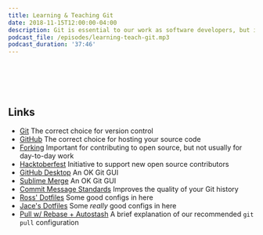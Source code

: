 ```yaml
---
title: Learning & Teaching Git
date: 2018-11-15T12:00:00-04:00
description: Git is essential to our work as software developers, but it can be a tough technology to interact with. In this episode we discuss things that are good to know, and good to teach our team, so that we can all play happily together in version-control wonderland.
podcast_file: /episodes/learning-teach-git.mp3
podcast_duration: '37:46'
---
```


# &nbsp;

## Links

* [Git](https://git-scm.com/) The correct choice for version control
* [GitHub](https://github.com/) The correct choice for hosting your source code
* [Forking](https://guides.github.com/activities/forking/) Important for contributing to open source, but not usually for day-to-day work
* [Hacktoberfest](https://hacktoberfest.digitalocean.com/) Initiative to support new open source contributors
* [GitHub Desktop](https://desktop.github.com/) An OK Git GUI
* [Sublime Merge](https://www.sublimemerge.com/) An OK Git GUI
* [Commit Message Standards](https://chris.beams.io/posts/git-commit/) Improves the quality of your Git history
* [Ross' Dotfiles](https://github.com/Ross-Hunter/dotfiles) Some good configs in here
* [Jace's Dotfiles](https://github.com/jacebrowning/dotfiles) Some *really* good configs in here
* [Pull w/ Rebase + Autostash](https://cscheng.info/2017/01/26/git-tip-autostash-with-git-pull-rebase.html) A brief explanation of our recommended `git pull` configuration
